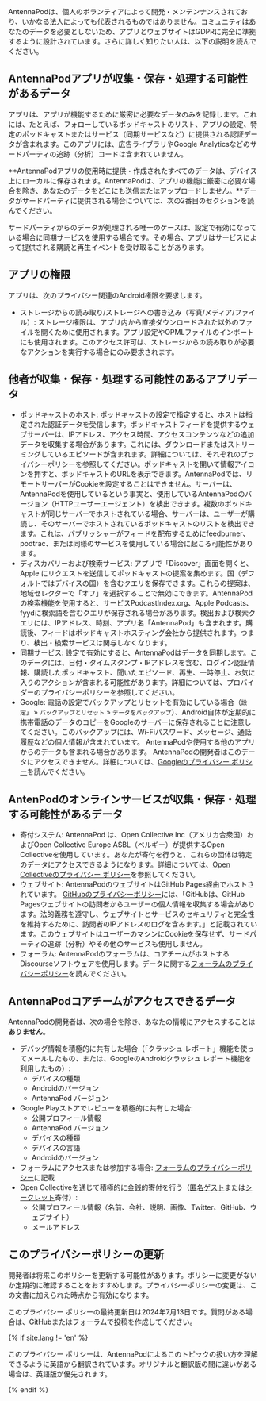 AntennaPodは、個人のボランティアによって開発・メンテンナンスされており、いかなる法人によっても代表されるものではありません。コミュニティはあなたのデータを必要としないため、アプリとウェブサイトはGDPRに完全に準拠するように設計されています。さらに詳しく知りたい人は、以下の説明を読んでください。

## AntennaPodアプリが収集・保存・処理する可能性があるデータ

アプリは、アプリが機能するために厳密に必要なデータのみを記録します。これには、たとえば、フォローしているポッドキャストのリスト、アプリの設定、特定のポッドキャストまたはサービス（同期サービスなど）に提供される認証データが含まれます。このアプリには、広告ライブラリやGoogle Analyticsなどのサードパーティの追跡（分析）コードは含まれていません。

**AntennaPodアプリの使用時に提供・作成されたすべてのデータは、デバイス上にローカルに保存されます。AntennaPodは、アプリの機能に厳密に必要な場合を除き、あなたのデータをどこにも送信またはアップロードしません。**データがサードパーティに提供される場合については、次の2番目のセクションを読んでください。

サードパーティからのデータが処理される唯一のケースは、設定で有効になっている場合に同期サービスを使用する場合です。その場合、アプリはサービスによって提供される購読と再生イベントを受け取ることがあります。

## アプリの権限

アプリは、次のプライバシー関連のAndroid権限を要求します。

- ストレージからの読み取り/ストレージへの書き込み（写真/メディア/ファイル）: ストレージ権限は、アプリ内から直接ダウンロードされた以外のファイルを開くために使用されます。アプリ設定やOPMLファイルのインポートにも使用されます。このアクセス許可は、ストレージからの読み取りが必要なアクションを実行する場合にのみ要求されます。

## 他者が収集・保存・処理する可能性のあるアプリデータ

- ポッドキャストのホスト: ポッドキャストの設定で指定すると、ホストは指定された認証データを受信します。ポッドキャストフィードを提供するウェブサーバーは、IPアドレス、アクセス時間、アクセスコンテンツなどの追加データを収集する場合があります。これには、ダウンロードまたはストリーミングしているエピソードが含まれます。詳細については、それぞれのプライバシーポリシーを参照してください。ポッドキャストを開いて情報アイコンを押すと、ポッドキャストのURLを表示できます。AntennaPodでは、リモートサーバーがCookieを設定することはできません。サーバーは、AntennaPodを使用しているという事実と、使用しているAntennaPodのバージョン（HTTPユーザーエージェント）を検出できます。複数のポッドキャストが同じサーバーでホストされている場合、サーバーは、ユーザーが購読し、そのサーバーでホストされているポッドキャストのリストを検出できます。これは、パブリッシャーがフィードを配布するためにfeedburner、podtrac、または同様のサービスを使用している場合に起こる可能性があります。
- ディスカバリーおよび検索サービス: アプリで「Discover」画面を開くと、Apple にリクエストを送信してポッドキャストの提案を集めます。国（デフォルトではデバイスの国）を含むクエリを保存できます。これらの提案は、地域セレクターで「オフ」を選択することで無効にできます。AntennaPodの検索機能を使用すると、サービスPodcastIndex.org、Apple Podcasts、fyydに検索語を含むクエリが保存される場合があります。検出および検索クエリには、IPアドレス、時刻、アプリ名「AntennaPod」も含まれます。購読後、フィードはポッドキャストホスティング会社から提供されます。つまり、検出・検索サービスは関与しなくなります。
- 同期サービス: 設定で有効にすると、AntennaPodはデータを同期します。このデータには、日付・タイムスタンプ・IPアドレスを含む、ログイン認証情報、購読したポッドキャスト、聞いたエピソード、再生、一時停止、お気に入りのアクションが含まれる可能性があります。詳細については、プロバイダーのプライバシーポリシーを参照してください。
- Google: 電話の設定でバックアップとリセットを有効にしている場合（`設定」` » `バックアップとリセット` » `データをバックアップ`）、Android自体が定期的に携帯電話のデータのコピーをGoogleのサーバーに保存されることに注意してください。このバックアップには、Wi-Fiパスワード、メッセージ、通話履歴などの個人情報が含まれています。 AntennaPodや使用する他のアプリからのデータも含まれる場合があります。 AntennaPodの開発者はこのデータにアクセスできません。詳細については、[Googleのプライバシー ポリシー](https://policies.google.com)を読んでください。

## AntenPodのオンラインサービスが収集・保存・処理する可能性があるデータ

- 寄付システム: AntennaPod は、Open Collective Inc（アメリカ合衆国）およびOpen Collective Europe ASBL（ベルギー）が提供するOpen Collectiveを使用しています。あなたが寄付を行うと、これらの団体は特定のデータにアクセスできるようになります。詳細については、[Open Collectiveのプライバシー ポリシー](https://opencollective.com/privacypolicy)を参照してください。
- ウェブサイト: AntennaPodのウェブサイトはGitHub Pages経由でホストされています。 [GitHubのプライバシーポリシー](https://docs.github.com/en/github/site-policy/github-privacy-statement#github-pages)には、「GitHubは、GitHub Pagesウェブサイトの訪問者からユーザーの個人情報を収集する場合があります。法的義務を遵守し、ウェブサイトとサービスのセキュリティと完全性を維持するために、訪問者のIPアドレスのログを含みます。」と記載されています。このウェブサイトはユーザーのマシンにCookieを保存せず、サードパーティの追跡（分析）やその他のサービスも使用しません。
- フォーラム: AntennaPodのフォーラムは、コアチームがホストするDiscourseソフトウェアを使用します。データに関する[フォーラムのプライバシーポリシー](https://forum.antennapod.org/privacy)を読んでください。

## AntennaPodコアチームがアクセスできるデータ

AntennaPodの開発者は、次の場合を除き、あなたの情報にアクセスすることは**ありません**。

- デバッグ情報を積極的に共有した場合（「クラッシュ レポート」機能を使ってメールしたもの、または、GoogleのAndroidクラッシュ レポート機能を利用したもの）:
   - デバイスの種類
   - Androidのバージョン
   - AntennaPod バージョン
- Google Playストアでレビューを積極的に共有した場合:
   - 公開プロフィール情報
   - AntennaPod バージョン
   - デバイスの種類
   - デバイスの言語
   - Androidのバージョン
- フォーラムにアクセスまたは参加する場合: [フォーラムのプライバシーポリシー](https://forum.antennapod.org/privacy)に記載
- Open Collectiveを通じて積極的に金銭的寄付を行う（[匿名ゲスト](https://docs.opencollective.com/help/financial-contributors/payments#contributing-as-a-guest)または[シークレット](https://docs.opencollective.com/help/financial-contributors/payments#select-a-contributor)寄付）:
   - 公開プロフィール情報（名前、会社、説明、画像、Twitter、GitHub、ウェブサイト）
   - メールアドレス

## このプライバシーポリシーの更新

開発者は将来このポリシーを更新する可能性があります。ポリシーに変更がないか定期的に確認することをおすすめします。プライバシーポリシーの変更は、この文書に加えられた時点から有効になります。

このプライバシー ポリシーの最終更新日は2024年7月13日です。質問がある場合は、GitHubまたはフォーラムで投稿を作成してください。

{% if site.lang != 'en' %}

このプライバシー ポリシーは、AntennaPodによるこのトピックの扱い方を理解できるように英語から翻訳されています。オリジナルと翻訳版の間に違いがある場合は、英語版が優先されます。

{% endif %}
